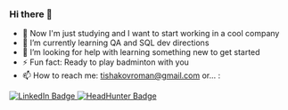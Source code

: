 ### Hi there 👋
- 🔭 Now I'm just studying and I want to start working in a cool company
- 🌱 I’m currently learning QA and SQL dev directions
- 🤔 I’m looking for help with learning something new to get started
- ⚡ Fun fact: Ready to play badminton with you 
- 📫 How to reach me: tishakovroman@gmail.com or... :
<a href="http://linkedin.com/in/faustbrw">
    <img src="https://img.shields.io/badge/LinkedIn-blue?style=for-the-badge&logo=linkedin&logoColor=white" alt="LinkedIn Badge"/>
  </a>
<a href="https://hh.ru/resume/04dcd992ff099c78a50039ed1f7944324e6137">
    <img src="https://img.shields.io/badge/hh.ru-red?style=for-the-badge&logo=headhunter&logoColor=white" alt="HeadHunter Badge"/>
  </a>
